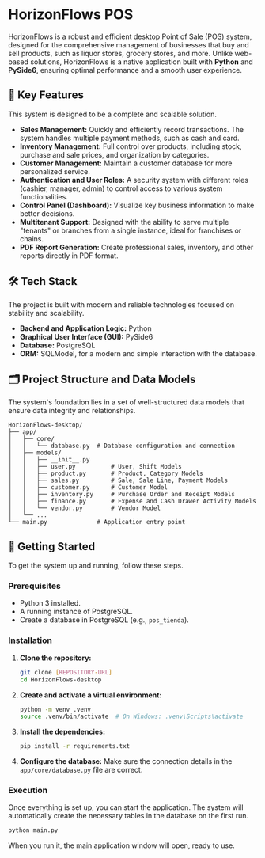 # HorizonFlows POS

HorizonFlows is a robust and efficient desktop Point of Sale (POS) system, designed for the comprehensive management of businesses that buy and sell products, such as liquor stores, grocery stores, and more. Unlike web-based solutions, HorizonFlows is a native application built with **Python** and **PySide6**, ensuring optimal performance and a smooth user experience.

## 🚀 Key Features

This system is designed to be a complete and scalable solution.

- **Sales Management:** Quickly and efficiently record transactions. The system handles multiple payment methods, such as cash and card.
- **Inventory Management:** Full control over products, including stock, purchase and sale prices, and organization by categories.
- **Customer Management:** Maintain a customer database for more personalized service.
- **Authentication and User Roles:** A security system with different roles (cashier, manager, admin) to control access to various system functionalities.
- **Control Panel (Dashboard):** Visualize key business information to make better decisions.
- **Multitenant Support:** Designed with the ability to serve multiple "tenants" or branches from a single instance, ideal for franchises or chains.
- **PDF Report Generation:** Create professional sales, inventory, and other reports directly in PDF format.

## 🛠️ Tech Stack

The project is built with modern and reliable technologies focused on stability and scalability.

- **Backend and Application Logic:** Python
- **Graphical User Interface (GUI):** PySide6
- **Database:** PostgreSQL
- **ORM:** SQLModel, for a modern and simple interaction with the database.

## 🗂️ Project Structure and Data Models

The system's foundation lies in a set of well-structured data models that ensure data integrity and relationships.

```
HorizonFlows-desktop/
├── app/
│   ├── core/
│   │   └── database.py  # Database configuration and connection
│   ├── models/
│   │   ├── __init__.py
│   │   ├── user.py          # User, Shift Models
│   │   ├── product.py       # Product, Category Models
│   │   ├── sales.py         # Sale, Sale Line, Payment Models
│   │   ├── customer.py      # Customer Model
│   │   ├── inventory.py     # Purchase Order and Receipt Models
│   │   ├── finance.py       # Expense and Cash Drawer Activity Models
│   │   └── vendor.py        # Vendor Model
│   └── ...
└── main.py              # Application entry point
```

## 🏁 Getting Started

To get the system up and running, follow these steps.

### Prerequisites

- Python 3 installed.
- A running instance of PostgreSQL.
- Create a database in PostgreSQL (e.g., `pos_tienda`).

### Installation

1.  **Clone the repository:**

    ```bash
    git clone [REPOSITORY-URL]
    cd HorizonFlows-desktop
    ```

2.  **Create and activate a virtual environment:**

    ```bash
    python -m venv .venv
    source .venv/bin/activate  # On Windows: .venv\Scripts\activate
    ```

3.  **Install the dependencies:**

    ```bash
    pip install -r requirements.txt
    ```

4.  **Configure the database:**
    Make sure the connection details in the `app/core/database.py` file are correct.

### Execution

Once everything is set up, you can start the application. The system will automatically create the necessary tables in the database on the first run.

```bash
python main.py
```

When you run it, the main application window will open, ready to use.